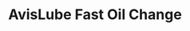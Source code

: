 ---
title: "AvisLube Fast Oil Change"
url: /midland/avislube-fast-oil-change/
shop: Autowerkstatt
---